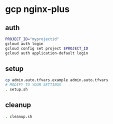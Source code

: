 # gcp nginx-plus


## auth
```bash
PROJECT_ID="myprojectid"
gcloud auth login
gcloud config set project $PROJECT_ID
gcloud auth application-default login
```

## setup
```bash
cp admin.auto.tfvars.example admin.auto.tfvars
# MODIFY TO YOUR SETTINGS
. setup.sh
```

## cleanup
```bash
. cleanup.sh
```
